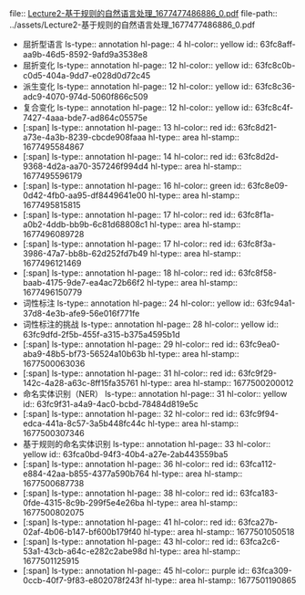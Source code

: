 file:: [Lecture2-基于规则的自然语言处理_1677477486886_0.pdf](../assets/Lecture2-基于规则的自然语言处理_1677477486886_0.pdf)
file-path:: ../assets/Lecture2-基于规则的自然语言处理_1677477486886_0.pdf

- 屈折型语言
  ls-type:: annotation
  hl-page:: 4
  hl-color:: yellow
  id:: 63fc8aff-aa9b-46d5-8592-9afd9a3538e8
- 屈折变化
  ls-type:: annotation
  hl-page:: 12
  hl-color:: yellow
  id:: 63fc8c0b-c0d5-404a-9dd7-e028d0d72c45
- 派生变化
  ls-type:: annotation
  hl-page:: 12
  hl-color:: yellow
  id:: 63fc8c36-adc9-4070-974d-5060f866c509
- 复合变化
  ls-type:: annotation
  hl-page:: 12
  hl-color:: yellow
  id:: 63fc8c4f-7427-4aaa-bde7-ad864c05575e
- [:span]
  ls-type:: annotation
  hl-page:: 13
  hl-color:: red
  id:: 63fc8d21-a73e-4a3b-8239-cbcde908faaa
  hl-type:: area
  hl-stamp:: 1677495584867
- [:span]
  ls-type:: annotation
  hl-page:: 14
  hl-color:: red
  id:: 63fc8d2d-9368-4d2a-aa70-357246f994d4
  hl-type:: area
  hl-stamp:: 1677495596179
- [:span]
  ls-type:: annotation
  hl-page:: 16
  hl-color:: green
  id:: 63fc8e09-0d42-4fb0-aa95-df8449641e00
  hl-type:: area
  hl-stamp:: 1677495815815
- [:span]
  ls-type:: annotation
  hl-page:: 17
  hl-color:: red
  id:: 63fc8f1a-a0b2-4ddb-bb9b-6c81d68808c1
  hl-type:: area
  hl-stamp:: 1677496089728
- [:span]
  ls-type:: annotation
  hl-page:: 17
  hl-color:: red
  id:: 63fc8f3a-3986-47a7-bb8b-62d252fd7b49
  hl-type:: area
  hl-stamp:: 1677496121469
- [:span]
  ls-type:: annotation
  hl-page:: 18
  hl-color:: red
  id:: 63fc8f58-baab-4175-9de7-ea4ac72b66f2
  hl-type:: area
  hl-stamp:: 1677496150779
- 词性标注
  ls-type:: annotation
  hl-page:: 24
  hl-color:: yellow
  id:: 63fc94a1-37d8-4e3b-afe9-56e016f771fe
- 词性标注的挑战
  ls-type:: annotation
  hl-page:: 28
  hl-color:: yellow
  id:: 63fc9dfd-2f5b-455f-a315-b375a4595b1d
- [:span]
  ls-type:: annotation
  hl-page:: 29
  hl-color:: red
  id:: 63fc9ea0-aba9-48b5-bf73-56524a10b63b
  hl-type:: area
  hl-stamp:: 1677500063036
- [:span]
  ls-type:: annotation
  hl-page:: 31
  hl-color:: red
  id:: 63fc9f29-142c-4a28-a63c-8ff15fa35761
  hl-type:: area
  hl-stamp:: 1677500200012
- 命名实体识别（NER）
  ls-type:: annotation
  hl-page:: 31
  hl-color:: yellow
  id:: 63fc9f31-a4a9-4ac0-bcbd-78484d819e5c
- [:span]
  ls-type:: annotation
  hl-page:: 32
  hl-color:: red
  id:: 63fc9f94-edca-441a-8c57-3a5b448fc44c
  hl-type:: area
  hl-stamp:: 1677500307346
- 基于规则的命名实体识别
  ls-type:: annotation
  hl-page:: 33
  hl-color:: yellow
  id:: 63fca0bd-94f3-40b4-a27e-2ab443559ba5
- [:span]
  ls-type:: annotation
  hl-page:: 36
  hl-color:: red
  id:: 63fca112-e884-42aa-b855-4377a590b764
  hl-type:: area
  hl-stamp:: 1677500687738
- [:span]
  ls-type:: annotation
  hl-page:: 38
  hl-color:: red
  id:: 63fca183-0fde-4315-8c9b-299f5e4e26ba
  hl-type:: area
  hl-stamp:: 1677500802075
- [:span]
  ls-type:: annotation
  hl-page:: 41
  hl-color:: red
  id:: 63fca27b-02af-4b06-b147-bf600b179f40
  hl-type:: area
  hl-stamp:: 1677501050518
- [:span]
  ls-type:: annotation
  hl-page:: 43
  hl-color:: red
  id:: 63fca2c6-53a1-43cb-a64c-e282c2abe98d
  hl-type:: area
  hl-stamp:: 1677501125915
- [:span]
  ls-type:: annotation
  hl-page:: 45
  hl-color:: purple
  id:: 63fca309-0ccb-40f7-9f83-e802078f243f
  hl-type:: area
  hl-stamp:: 1677501190865